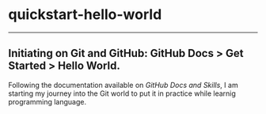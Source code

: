 # quickstart-hello-world
---
## Initiating on Git and GitHub: GitHub Docs > Get Started > Hello World.

Following the documentation available on *GitHub Docs and Skills*, I am starting my journey into the Git world to put it in practice while learnig programming language. 
